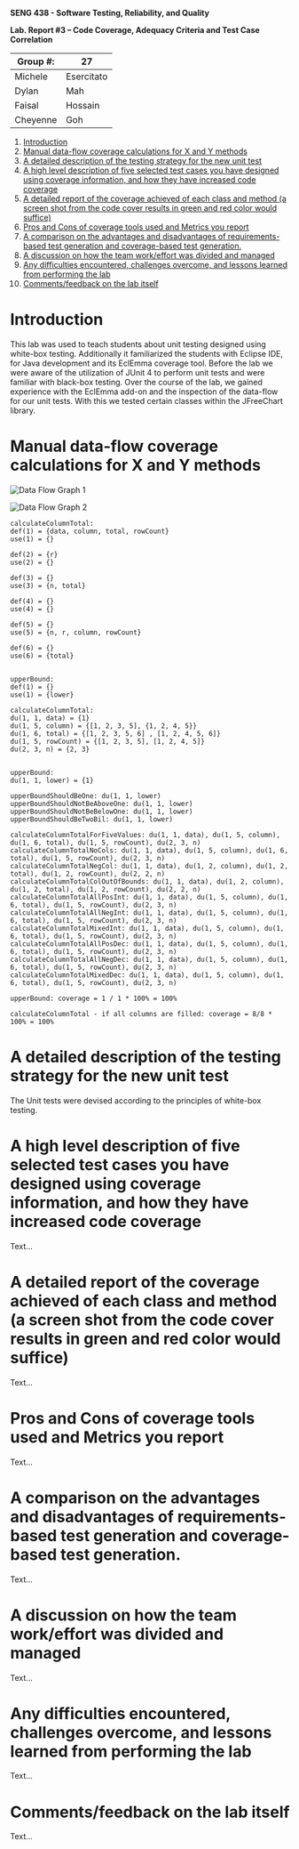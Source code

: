 **SENG 438 - Software Testing, Reliability, and Quality**

**Lab. Report #3 – Code Coverage, Adequacy Criteria and Test Case Correlation**

| Group \#:      | 27 |
| -------------- | --- |
| Michele | Esercitato |
| Dylan | Mah |
| Faisal | Hossain |
| Cheyenne | Goh |

1. [Introduction](#Introduction)
2. [Manual data-flow coverage calculations for X and Y methods](#Manual-data-flow-coverage-calculations-for-X-and-Y-methods)
3. [A detailed description of the testing strategy for the new unit test](#A-detailed-description-of-the-testing-strategy-for-the-new-unit-test)
4. [A high level description of five selected test cases you have designed using coverage information, and how they have increased code coverage](#A-high-level-description-of-five-selected-test-cases-you-have-designed-using-coverage-information-and-how-they-have-increased-code-coverage)
5. [A detailed report of the coverage achieved of each class and method (a screen shot from the code cover results in green and red color would suffice)](#A-detailed-report-of-the-coverage-achieved-of-each-class-and-method-(a-screen-shot-from-the-code-cover-results-in-green-and-red-color-would-suffice))
6. [Pros and Cons of coverage tools used and Metrics you report](#Pros-and-Cons-of-coverage-tools-used-and-Metrics-you-report)
7. [A comparison on the advantages and disadvantages of requirements-based test generation and coverage-based test generation.](#A-comparison-on-the-advantages-and-disadvantages-of-requirements-based-test-generation-and-coverage-based-test-generation.)
8. [A discussion on how the team work/effort was divided and managed](#A-discussion-on-how-the-team-work/effort-was-divided-and-managed)
9. [Any difficulties encountered, challenges overcome, and lessons learned from performing the lab](#Any-difficulties-encountered-challenges-overcome-and-lessons-learned-from-performing-the-lab)
10. [Comments/feedback on the lab itself](#Comments/feedback-on-the-lab-itself)


# Introduction
This lab was used to teach students about unit testing designed using white-box testing. Additionally it familiarized the students with Eclipse IDE, for Java development and its EclEmma coverage tool. Before the lab we were aware of the utilization of JUnit 4 to perform unit tests and were familiar with black-box testing. Over the course of the lab, we gained experience with the EclEmma add-on and the inspection of the data-flow for our unit tests. With this we tested certain classes within the JFreeChart library.

# Manual data-flow coverage calculations for X and Y methods
![Data Flow Graph 1](https://github.com/seng438-winter-2022/seng438-a3-Mik-Ese/blob/main/DataGraphs/SENG438%20DFGs-calculateColumnTotal.jpg)

![Data Flow Graph 2](https://github.com/seng438-winter-2022/seng438-a3-Mik-Ese/blob/main/DataGraphs/SENG438%20DFGs-upperBound.jpg)

```
calculateColumnTotal:
def(1) = {data, column, total, rowCount}
use(1) = {}

def(2) = {r}
use(2) = {}

def(3) = {}
use(3) = {n, total}

def(4) = {}
use(4) = {}

def(5) = {}
use(5) = {n, r, column, rowCount}

def(6) = {}
use(6) = {total}


upperBound:
def(1) = {}
use(1) = {lower}
```

```
calculateColumnTotal:
du(1, 1, data) = {1}
du(1, 5, column) = {[1, 2, 3, 5], {1, 2, 4, 5}}
du(1, 6, total) = {[1, 2, 3, 5, 6] , [1, 2, 4, 5, 6]}
du(1, 5, rowCount) = {[1, 2, 3, 5], [1, 2, 4, 5]}
du(2, 3, n) = {2, 3}


upperBound:
du(1, 1, lower) = {1}
```

```
upperBoundShouldBeOne: du(1, 1, lower)
upperBoundShouldNotBeAboveOne: du(1, 1, lower)
upperBoundShouldNotBeBelowOne: du(1, 1, lower)
upperBoundShouldBeTwoBil: du(1, 1, lower)

calculateColumnTotalForFiveValues: du(1, 1, data), du(1, 5, column), du(1, 6, total), du(1, 5, rowCount), du(2, 3, n)
calculateColumnTotalNoCols: du(1, 1, data), du(1, 5, column), du(1, 6, total), du(1, 5, rowCount), du(2, 3, n)
calculateColumnTotalNegCol: du(1, 1, data), du(1, 2, column), du(1, 2, total), du(1, 2, rowCount), du(2, 2, n)
calculateColumnTotalColOutOfBounds: du(1, 1, data), du(1, 2, column), du(1, 2, total), du(1, 2, rowCount), du(2, 2, n)
calculateColumnTotalAllPosInt: du(1, 1, data), du(1, 5, column), du(1, 6, total), du(1, 5, rowCount), du(2, 3, n)
calculateColumnTotalAllNegInt: du(1, 1, data), du(1, 5, column), du(1, 6, total), du(1, 5, rowCount), du(2, 3, n)
calculateColumnTotalMixedInt: du(1, 1, data), du(1, 5, column), du(1, 6, total), du(1, 5, rowCount), du(2, 3, n)
calculateColumnTotalAllPosDec: du(1, 1, data), du(1, 5, column), du(1, 6, total), du(1, 5, rowCount), du(2, 3, n)
calculateColumnTotalAllNegDec: du(1, 1, data), du(1, 5, column), du(1, 6, total), du(1, 5, rowCount), du(2, 3, n)
calculateColumnTotalMixedDec: du(1, 1, data), du(1, 5, column), du(1, 6, total), du(1, 5, rowCount), du(2, 3, n)
```

```
upperBound: coverage = 1 / 1 * 100% = 100%

calculateColumnTotal - if all columns are filled: coverage = 8/8 * 100% = 100%
```

# A detailed description of the testing strategy for the new unit test
The Unit tests were devised according to the principles of white-box testing.

# A high level description of five selected test cases you have designed using coverage information, and how they have increased code coverage

Text…

# A detailed report of the coverage achieved of each class and method (a screen shot from the code cover results in green and red color would suffice)

Text…

# Pros and Cons of coverage tools used and Metrics you report

Text…

# A comparison on the advantages and disadvantages of requirements-based test generation and coverage-based test generation.

Text…

# A discussion on how the team work/effort was divided and managed

Text…

# Any difficulties encountered, challenges overcome, and lessons learned from performing the lab

Text…

# Comments/feedback on the lab itself

Text…
